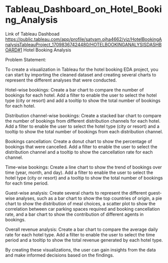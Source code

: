# Tableau_Dashboard_on_Hotel_Booking_Analysis
Link of Tableau Dashboad
https://public.tableau.com/app/profile/satyam.ojha4662/viz/HotelBookingAnalysisTableauProject_17098367424480/HOTELBOOKINGANALYSISDASHBOARD#1
Hotel Booking Analysis

Problem Statement:

To create a visualization in Tableau for the hotel booking EDA project, you can start by importing the cleaned dataset and creating several charts to represent the different analyses that were conducted.

Hotel-wise bookings: Create a bar chart to compare the number of bookings for each hotel. Add a filter to enable the user to select the hotel type (city or resort) and add a tooltip to show the total number of bookings for each hotel.

Distribution channel-wise bookings: Create a stacked bar chart to compare the number of bookings from different distribution channels for each hotel. Add a filter to enable the user to select the hotel type (city or resort) and a tooltip to show the total number of bookings from each distribution channel.

Bookings cancellation: Create a donut chart to show the percentage of bookings that were cancelled. Add a filter to enable the user to select the distribution channel and a tooltip to show the cancellation rate for each channel.

Time-wise bookings: Create a line chart to show the trend of bookings over time (year, month, and day). Add a filter to enable the user to select the hotel type (city or resort) and a tooltip to show the total number of bookings for each time period.

Guest-wise analysis: Create several charts to represent the different guest-wise analyses, such as a bar chart to show the top countries of origin, a pie chart to show the distribution of meal choices, a scatter plot to show the correlation between car parking spaces required and booking cancellation rate, and a bar chart to show the contribution of different agents in bookings.

Overall revenue analysis: Create a bar chart to compare the average daily rate for each hotel type. Add a filter to enable the user to select the time period and a tooltip to show the total revenue generated by each hotel type.

By creating these visualizations, the user can gain insights from the data and make informed decisions based on the findings.

